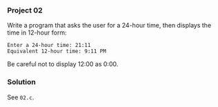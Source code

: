 ### Project 02

Write a program that asks the user for a 24-hour time, then displays the time in
12-hour form:

```
Enter a 24-hour time: 21:11
Equivalent 12-hour time: 9:11 PM
```

Be careful not to display 12:00 as 0:00.

### Solution

See `02.c`.
